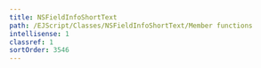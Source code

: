 ```yaml
---
title: NSFieldInfoShortText
path: /EJScript/Classes/NSFieldInfoShortText/Member functions
intellisense: 1
classref: 1
sortOrder: 3546
---
```





